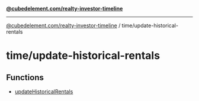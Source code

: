 [**@cubedelement.com/realty-investor-timeline**](../../index.md)

---

[@cubedelement.com/realty-investor-timeline](../../modules.md) / time/update-historical-rentals

# time/update-historical-rentals

## Functions

- [updateHistoricalRentals](functions/updateHistoricalRentals.md)
